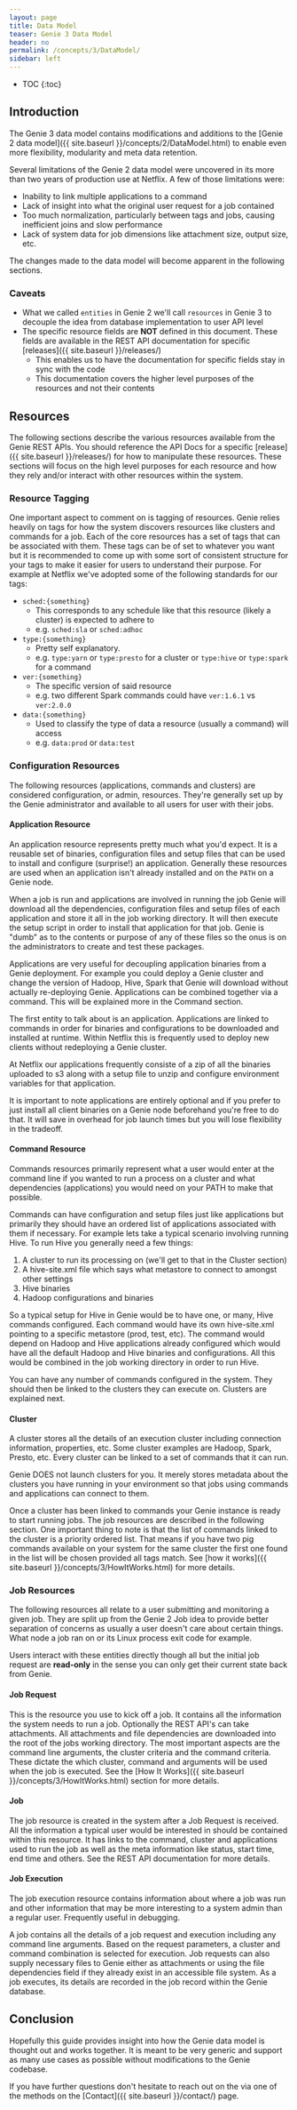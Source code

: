 ```yaml
---
layout: page
title: Data Model
teaser: Genie 3 Data Model
header: no
permalink: /concepts/3/DataModel/
sidebar: left
---
```


* TOC
{:toc}

## Introduction

The Genie 3 data model contains modifications and additions to the
[Genie 2 data model]({{ site.baseurl }}/concepts/2/DataModel.html) to enable
even more flexibility, modularity and meta data retention.

Several limitations of the Genie 2 data model were uncovered in its more than
two years of production use at Netflix. A few of those limitations were:

- Inability to link multiple applications to a command
- Lack of insight into what the original user request for a job contained
- Too much normalization, particularly between tags and jobs, causing
inefficient joins and slow performance
- Lack of system data for job dimensions like attachment size, output size, etc.

The changes made to the data model will become apparent in the following
sections.

### Caveats

- What we called `entities` in Genie 2 we'll call `resources` in Genie 3 to
decouple the idea from database implementation to user API level
- The specific resource fields are **NOT** defined in this document. These
fields are available in the REST API documentation for specific
[releases]({{ site.baseurl }}/releases/)
  - This enables us to have the documentation for specific fields stay in sync
  with the code
  - This documentation covers the higher level purposes of the resources and
  not their contents

## Resources

The following sections describe the various resources available from the Genie
REST APIs. You should reference the API Docs for a specific
[release]({{ site.baseurl }}/releases/) for how to manipulate these resources.
These sections will focus on the high level purposes for each resource and how
they rely and/or interact with other resources within the system.

### Resource Tagging

One important aspect to comment on is tagging of resources. Genie relies heavily
on tags for how the system discovers resources like clusters and commands
for a job. Each of the core resources has a set of tags that can be associated
with them. These tags can be of set to whatever you want but it is recommended
to come up with some sort of consistent structure for your tags to make it
easier for users to understand their purpose. For example at Netflix we've
adopted some of the following standards for our tags:

- `sched:{something}`
  - This corresponds to any schedule like that this resource (likely a cluster)
  is expected to adhere to
  - e.g. `sched:sla` or `sched:adhoc`
- `type:{something}`
  - Pretty self explanatory.
  - e.g. `type:yarn` or `type:presto` for a cluster or `type:hive` or
  `type:spark` for a command
- `ver:{something}`
  - The specific version of said resource
  - e.g. two different Spark commands could have `ver:1.6.1` vs `ver:2.0.0`
- `data:{something}`
  - Used to classify the type of data a resource (usually a command) will access
  - e.g. `data:prod` or `data:test`

### Configuration Resources

The following resources (applications, commands and clusters) are considered
configuration, or admin, resources. They're generally set up by the Genie
administrator and available to all users for user with their jobs.

#### Application Resource

An application resource represents pretty much what you'd expect. It is a
reusable set of binaries, configuration files and setup files that can be used
to install and configure (surprise!) an application. Generally these resources
are used when an application isn't already installed and on the `PATH` on a
Genie node.

When a job is run and applications are involved in running the job Genie will
download all the dependencies, configuration files and setup files of each
application and store it all in the job working directory. It will then execute
the setup script in order to install that application for that job. Genie is
"dumb" as to the contents or purpose of any of these files so the onus is on
the administrators to create and test these packages.

Applications are very useful for decoupling application binaries from a Genie
deployment. For example you could deploy a Genie cluster and change the version
of Hadoop, Hive, Spark that Genie will download without actually re-deploying
Genie. Applications can be combined together via a command. This will be
explained more in the Command section.

The first entity to talk about is an application. Applications are linked to
commands in order for binaries and configurations to be downloaded and
installed at runtime. Within Netflix this is frequently used to deploy new
clients without redeploying a Genie cluster.

At Netflix our applications frequently consiste of a zip of all the binaries
uploaded to s3 along with a setup file to unzip and configure environment
variables for that application.

It is important to note applications are entirely optional and if you prefer
to just install all client binaries on a Genie node beforehand you're free to
do that. It will save in overhead for job launch times but you will lose
flexibility in the tradeoff.

#### Command Resource

Commands resources primarily represent what a user would enter at the command
line if you wanted to run a process on a cluster and what dependencies
(applications) you would need on your PATH to make that possible.

Commands can have configuration and setup files just like applications but
primarily they should have an ordered list of applications associated with them
if necessary. For example lets take a typical scenario involving running Hive.
To run Hive you generally need a few things:

1. A cluster to run its processing on (we'll get to that in the Cluster section)
2. A hive-site.xml file which says what metastore to connect to amongst other
settings
3. Hive binaries
4. Hadoop configurations and binaries

So a typical setup for Hive in Genie would be to have one, or many, Hive
commands configured. Each command would have its own hive-site.xml pointing
to a specific metastore (prod, test, etc). The command would depend on Hadoop
and Hive applications already configured which would have all the default
Hadoop and Hive binaries and configurations. All this would be combined
in the job working directory in order to run Hive.

You can have any number of commands configured in the system. They should then
be linked to the clusters they can execute on. Clusters are explained next.

#### Cluster

A cluster stores all the details of an execution cluster including connection
information, properties, etc. Some cluster examples are Hadoop, Spark, Presto,
etc. Every cluster can be linked to a set of commands that it can run.

Genie DOES not launch clusters for you. It merely stores metadata about the
clusters you have running in your environment so that jobs using commands
and applications can connect to them.

Once a cluster has been linked to commands your Genie instance is ready to
start running jobs. The job resources are described in the following section.
One important thing to note is that the list of commands linked to the cluster
is a priority ordered list. That means if you have two pig commands available
on your system for the same cluster the first one found in the list will be
chosen provided all tags match.
See [how it works]({{ site.baseurl }}/concepts/3/HowItWorks.html) for more
details.

### Job Resources

The following resources all relate to a user submitting and monitoring a given
job. They are split up from the Genie 2 Job idea to provide better separation
of concerns as usually a user doesn't care about certain things. What node a
job ran on or its Linux process exit code for example.

Users interact with these entities directly though all but the initial job
request are **read-only** in the sense you can only get their current state
back from Genie.

#### Job Request

This is the resource you use to kick off a job. It contains all the information
the system needs to run a job. Optionally the REST API's can take attachments.
All attachments and file dependencies are downloaded into the root of the jobs
working directory. The most important aspects are the command line arguments,
the cluster criteria and the command criteria. These dictate the which cluster,
command and arguments will be used when the job is executed. See the
[How It Works]({{ site.baseurl }}/concepts/3/HowItWorks.html) section for more
details.

#### Job

The job resource is created in the system after a Job Request is received. All
the information a typical user would be interested in should be contained within
this resource. It has links to the command, cluster and applications used to run
the job as well as the meta information like status, start time, end time and
others. See the REST API documentation for more details.

#### Job Execution

The job execution resource contains information about where a job was run and
other information that may be more interesting to a system admin than a regular
user. Frequently useful in debugging.

A job contains all the details of a job request and execution including any
command line arguments. Based on the request parameters, a cluster and command
combination is selected for execution. Job requests can also supply necessary
files to Genie either as attachments or using the file dependencies field if
they already exist in an accessible file system. As a job executes, its details
are recorded in the job record within the Genie database.

## Conclusion

Hopefully this guide provides insight into how the Genie data model is thought
out and works together. It is meant to be very generic and support as many use
cases as possible without modifications to the Genie codebase.

If you have further questions don't hesitate to reach out on the via one of the
methods on the [Contact]({{ site.baseurl }}/contact/) page.
